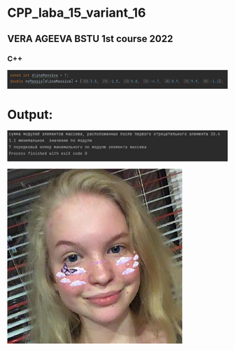 # CPP_laba_15_variant_16 
## VERA AGEEVA BSTU 1st course 2022
### C++ 

![Initial massiv](https://github.com/VeraAgeevaIT/CPP_laba_15_variant_16/blob/main/inital.jpg)

# Output:
![Иллюстрация к проекту](https://github.com/VeraAgeevaIT/CPP_laba_15_variant_16/blob/main/Screenshot_2.jpg)

![Я](https://github.com/VeraAgeevaIT/CPP_laba_15_variant_16/blob/main/myPhoto.jpg)


